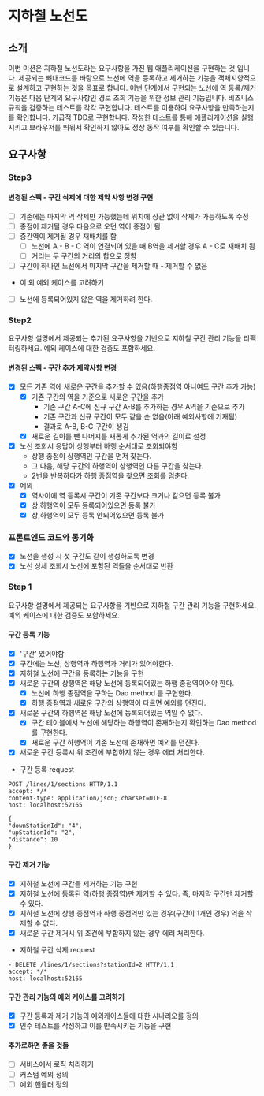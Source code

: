 # 지하철 노선도

## 소개

이번 미션은 지하철 노선도라는 요구사항을 가진 웹 애플리케이션을 구현하는 것 입니다.
제공되는 뼈대코드를 바탕으로 노선에 역을 등록하고 제거하는 기능을 객체지향적으로 설계하고 구현하는 것을 목표로 합니다.
이번 단계에서 구현되는 노선에 역 등록/제거 기능은 다음 단계의 요구사항인 경로 조회 기능을 위한 정보 관리 기능입니다.
비즈니스 규칙을 검증하는 테스트를 각각 구현합니다. 테스트를 이용하여 요구사항을 만족하는지를 확인합니다.
가급적 TDD로 구현합니다. 작성한 테스트를 통해 애플리케이션을 실행시키고 브라우저를 띄워서 확인하지 않아도 정상 동작 여부를 확인할 수 있습니다.

## 요구사항

### Step3

#### 변경된 스펙 - 구간 삭제에 대한 제약 사항 변경 구현

- [ ] 기존에는 마지막 역 삭제만 가능했는데 위치에 상관 없이 삭제가 가능하도록 수정
- [ ] 종점이 제거될 경우 다음으로 오던 역이 종점이 됨
- [ ] 중간역이 제거될 경우 재배치를 함
    - [ ] 노선에 A - B - C 역이 연결되어 있을 때 B역을 제거할 경우 A - C로 재배치 됨
    - [ ] 거리는 두 구간의 거리의 합으로 정함
- [ ] 구간이 하나인 노선에서 마지막 구간을 제거할 때 - 제거할 수 없음

- 이 외 예외 케이스를 고려하기
- [ ] 노선에 등록되어있지 않은 역을 제거하려 한다.

### Step2

요구사항 설명에서 제공되는 추가된 요구사항을 기반으로 지하철 구간 관리 기능을 리팩터링하세요.
예외 케이스에 대한 검증도 포함하세요.

#### 변경된 스펙 - 구간 추가 제약사항 변경

- [X] 모든 기존 역에 새로운 구간을 추가할 수 있음(하행종점역 아니여도 구간 추가 가능)
    - [X] 기존 구간의 역을 기준으로 새로운 구간을 추가
        - 기존 구간 A-C에 신규 구간 A-B를 추가하는 경우 A역을 기준으로 추가
        - 기존 구간과 신규 구간이 모두 같을 순 없음(아래 예외사항에 기재됨)
        - 결과로 A-B, B-C 구간이 생김
    - [X] 새로운 길이를 뺀 나머지를 새롭게 추가된 역과의 길이로 설정
- [X] 노선 조회시 응답이 상행부터 하행 순서대로 조회되야함
    - 상행 종점이 상행역인 구간을 먼저 찾는다.
    - 그 다음, 해당 구간의 하행역이 상행역인 다른 구간을 찾는다.
    - 2번을 반복하다가 하행 종점역을 찾으면 조회를 멈춘다.
- [X] 예외
    - [X] 역사이에 역 등록시 구간이 기존 구간보다 크거나 같으면 등록 불가
    - [X] 상,하행역이 모두 등록되어있으면 등록 불가
    - [X] 상,하행역이 모두 등록 안되어있으면 등록 불가

### 프론트엔드 코드와 동기화

- [X] 노선을 생성 시 첫 구간도 같이 생성하도록 변경
- [X] 노선 상세 조회시 노선에 포함된 역들을 순서대로 반환

### Step 1

요구사항 설명에서 제공되는 요구사항을 기반으로 지하철 구간 관리 기능을 구현하세요.
예외 케이스에 대한 검증도 포함하세요.

#### 구간 등록 기능

- [X] '구간' 있어야함
- [X] 구간에는 노선, 상행역과 하행역과 거리가 있어야한다.
- [X] 지하철 노선에 구간을 등록하는 기능을 구현
- [X] 새로운 구간의 상행역은 해당 노선에 등록되어있는 하행 종점역이어야 한다.
    - [X] 노선에 하행 종점역을 구하는 Dao method 를 구현한다.
    - [X] 하행 종점역과 새로운 구간의 상행역이 다르면 예외를 던진다.
- [X] 새로운 구간의 하행역은 해당 노선에 등록되어있는 역일 수 없다.
    - [X] 구간 테이블에서 노선에 해당하는 하행역이 존재하는지 확인하는 Dao method 를 구현한다.
    - [X] 새로운 구간 하행역이 기존 노선에 존재하면 예외를 던진다.
- [X] 새로운 구간 등록시 위 조건에 부합하지 않는 경우 에러 처리한다.
- 구간 등록 request

```
POST /lines/1/sections HTTP/1.1
accept: */*
content-type: application/json; charset=UTF-8
host: localhost:52165

{
"downStationId": "4",
"upStationId": "2",
"distance": 10
}
```

#### 구간 제거 기능

- [x] 지하철 노선에 구간을 제거하는 기능 구현
- [x] 지하철 노선에 등록된 역(하행 종점역)만 제거할 수 있다. 즉, 마지막 구간만 제거할 수 있다.
- [x] 지하철 노선에 상행 종점역과 하행 종점역만 있는 경우(구간이 1개인 경우) 역을 삭제할 수 없다.
- [x] 새로운 구간 제거시 위 조건에 부합하지 않는 경우 에러 처리한다.
- 지하철 구간 삭제 request

```
- DELETE /lines/1/sections?stationId=2 HTTP/1.1
accept: */*
host: localhost:52165
```

#### 구간 관리 기능의 예외 케이스를 고려하기

- [x] 구간 등록과 제거 기능의 예외케이스들에 대한 시나리오를 정의
- [x] 인수 테스트를 작성하고 이를 만족시키는 기능을 구현

#### 추가로하면 좋을 것들

- [ ] 서비스에서 로직 처리하기
- [ ] 커스텀 예외 정의
- [ ] 예외 핸들러 정의
